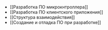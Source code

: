- [[Разработка ПО микрокнтроллера]]
- [[Разработка ПО клиентского приложения]]
- [[Структура взаимодействия]]
- [[Создание и отладка ПО при разработке]]